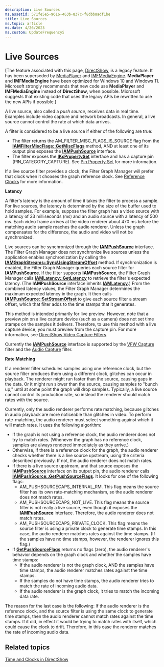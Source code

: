 ```yaml
---
description: Live Sources
ms.assetid: 571fe5e5-9616-463b-837c-f8dbb8adf1be
title: Live Sources
ms.topic: article
ms.date: 4/26/2023
ms.custom: UpdateFrequency5
---
```


# Live Sources

\[The feature associated with this page, [DirectShow](/windows/win32/directshow/directshow), is a legacy feature. It has been superseded by [MediaPlayer](/uwp/api/Windows.Media.Playback.MediaPlayer) and [IMFMediaEngine](/windows/win32/api/mfmediaengine/nn-mfmediaengine-imfmediaengine). **MediaPlayer** and **IMFMediaEngine** have been optimized for Windows 10 and Windows 11. Microsoft strongly recommends that new code use **MediaPlayer** and **IMFMediaEngine** instead of **DirectShow**, when possible. Microsoft suggests that existing code that uses the legacy APIs be rewritten to use the new APIs if possible.\]

A live source, also called a *push source*, receives data in real time. Examples include video capture and network broadcasts. In general, a live source cannot control the rate at which data arrives.

A filter is considered to be a live source if either of the following are true:

-   The filter returns the AM\_FILTER\_MISC\_FLAGS\_IS\_SOURCE flag from the [**IAMFilterMiscFlags::GetMiscFlags**](/windows/desktop/api/Strmif/nf-strmif-iamfiltermiscflags-getmiscflags) method, AND at least one of its output pins exposes the [**IAMPushSource**](/windows/desktop/api/Strmif/nn-strmif-iampushsource) interface.
-   The filter exposes the [**IKsPropertySet**](ikspropertyset.md) interface and has a capture pin (PIN\_CATEGORY\_CAPTURE). See [Pin Property Set](pin-property-set.md) for more information.

If a live source filter provides a clock, the Filter Graph Manager will prefer that clock when it chooses the graph reference clock. See [Reference Clocks](reference-clocks.md) for more information.

**Latency**

A filter's latency is the amount of time it takes the filter to process a sample. For live sources, the latency is determined by the size of the buffer used to hold samples. For example, suppose the filter graph has a video source with a latency of 33 milliseconds (ms) and an audio source with a latency of 500 ms. Each video frame arrives at the video renderer about 470 ms before the matching audio sample reaches the audio renderer. Unless the graph compensates for the difference, the audio and video will not be synchronized.

Live sources can be synchronized through the [**IAMPushSource**](/windows/desktop/api/Strmif/nn-strmif-iampushsource) interface. The Filter Graph Manager does not synchronize live sources unless the application enables synchronization by calling the [**IAMGraphStreams::SyncUsingStreamOffset**](/windows/desktop/api/Strmif/nf-strmif-iamgraphstreams-syncusingstreamoffset) method. If synchronization is enabled, the Filter Graph Manager queries each source filter for **IAMPushSource**. If the filter supports **IAMPushSource**, the Filter Graph Manager calls [**IAMLatency::GetLatency**](/windows/desktop/api/Strmif/nf-strmif-iamlatency-getlatency) to retrieve the filter's expected latency. (The **IAMPushSource** interface inherits [**IAMLatency**](/windows/desktop/api/Strmif/nn-strmif-iamlatency).) From the combined latency values, the Filter Graph Manager determines the maximum expected latency in the graph. It then calls [**IAMPushSource::SetStreamOffset**](/windows/desktop/api/Strmif/nf-strmif-iampushsource-setstreamoffset) to give each source filter a stream offset, which that filter adds to the time stamps that it generates.

This method is intended primarily for live preview. However, note that a preview pin on a live capture device (such as a camera) does not set time stamps on the samples it delivers. Therefore, to use this method with a live capture device, you must preview from the capture pin. For more information, see [DirectShow Video Capture Filters](directshow-video-capture-filters.md).

Currently the [**IAMPushSource**](/windows/desktop/api/Strmif/nn-strmif-iampushsource) interface is supported by the [VFW Capture](vfw-capture-filter.md) filter and the [Audio Capture](audio-capture-filter.md) filter.

**Rate Matching**

If a renderer filter schedules samples using one reference clock, but the source filter produces them using a different clock, glitches can occur in playback. The renderer might run faster than the source, causing gaps in the data. Or it might run slower than the source, causing samples to "bunch up," until at some point the graph will drop samples. Typically, a live source cannot control its production rate, so instead the renderer should match rates with the source.

Currently, only the audio renderer performs rate matching, because glitches in audio playback are more noticeable than glitches in video. To perform rate-matching, the audio renderer must select something against which it will match rates. It uses the following algorithm:

-   If the graph is not using a reference clock, the audio renderer does not try to match rates. (Whenever the graph has no reference clock, samples are always rendered immediately as they arrive.)
-   Otherwise, if there is a reference clock for the graph, the audio renderer checks whether there is a live source upstream, using the criteria described previously. If not, the audio renderer does not match rates.
-   If there is a live source upstream, and that source exposes the [**IAMPushSource**](/windows/desktop/api/Strmif/nn-strmif-iampushsource) interface on its output pin, the audio renderer calls [**IAMPushSource::GetPushSourceFlags**](/windows/desktop/api/Strmif/nf-strmif-iampushsource-getpushsourceflags). It looks for one of the following flags:
    -   AM\_PUSHSOURCECAPS\_INTERNAL\_RM. This flag means the source filter has its own rate-matching mechanism, so the audio renderer does not match rates.
    -   AM\_PUSHSOURCECAPS\_NOT\_LIVE. This flag means the source filter is not really a live source, even though it exposes the [**IAMPushSource**](/windows/desktop/api/Strmif/nn-strmif-iampushsource) interface. Therefore, the audio renderer does not match rates.
    -   AM\_PUSHSOURCECAPS\_PRIVATE\_CLOCK. This flag means the source filter is using a private clock to generate time stamps. In this case, the audio renderer matches rates against the time stamps. (If the samples have no time stamps, however, the renderer ignores this flag.)
-   If [**GetPushSourceFlags**](/windows/desktop/api/Strmif/nf-strmif-iampushsource-getpushsourceflags) returns no flags (zero), the audio renderer's behavior depends on the graph clock and whether the samples have time stamps:
    -   If the audio renderer is not the graph clock, AND the samples have time stamps, the audio renderer matches rates against the time stamps.
    -   If the samples do not have time stamps, the audio renderer tries to match the rate of incoming audio data.
    -   If the audio renderer is the graph clock, it tries to match the incoming data rate.

The reason for the last case is the following: If the audio renderer is the reference clock, and the source filter is using the same clock to generate time stamps, then the audio renderer cannot match rates against the time stamps. If it did, in effect it would be trying to match rates with itself, which could cause the clock to drift. Therefore, in this case the renderer matches the rate of incoming audio data.

## Related topics

<dl> <dt>

[Time and Clocks in DirectShow](time-and-clocks-in-directshow.md)
</dt> </dl>

 

 



